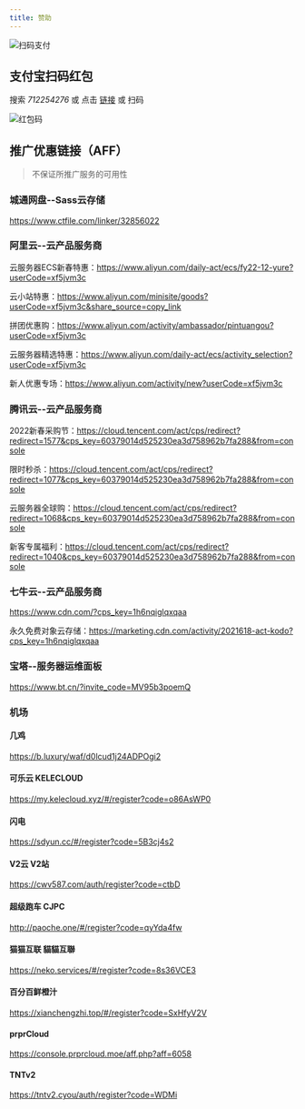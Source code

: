 ```yaml
---
title: 赞助
---
```


![扫码支付](https://cdn.jiecs.top/img/2022/03/about_pay.jpg)

## 支付宝扫码红包

搜索 _712254276_ 或 点击 [链接](https://qr.alipay.com/11w12861oax89w30fn98p36) 或 扫码

![红包码](https://cdn.jiecs.top/img/2022/03/about_alipayredenvelope.png?<40>)

## 推广优惠链接（AFF）

> 不保证所推广服务的可用性

### 城通网盘--Sass云存储
<https://www.ctfile.com/linker/32856022>

### 阿里云--云产品服务商

云服务器ECS新春特惠：<https://www.aliyun.com/daily-act/ecs/fy22-12-yure?userCode=xf5jvm3c>

云小站特惠：<https://www.aliyun.com/minisite/goods?userCode=xf5jvm3c&share_source=copy_link>

拼团优惠购：<https://www.aliyun.com/activity/ambassador/pintuangou?userCode=xf5jvm3c>

云服务器精选特惠：<https://www.aliyun.com/daily-act/ecs/activity_selection?userCode=xf5jvm3c>

新人优惠专场：<https://www.aliyun.com/activity/new?userCode=xf5jvm3c>

### 腾讯云--云产品服务商

2022新春采购节：<https://cloud.tencent.com/act/cps/redirect?redirect=1577&cps_key=60379014d525230ea3d758962b7fa288&from=console>

限时秒杀：<https://cloud.tencent.com/act/cps/redirect?redirect=1077&cps_key=60379014d525230ea3d758962b7fa288&from=console>

云服务器全球购：<https://cloud.tencent.com/act/cps/redirect?redirect=1068&cps_key=60379014d525230ea3d758962b7fa288&from=console>

新客专属福利：<https://cloud.tencent.com/act/cps/redirect?redirect=1040&cps_key=60379014d525230ea3d758962b7fa288&from=console>

### 七牛云--云产品服务商

<https://www.cdn.com/?cps_key=1h6nqiglqxqaa>

永久免费对象云存储：<https://marketing.cdn.com/activity/2021618-act-kodo?cps_key=1h6nqiglqxqaa>

### 宝塔--服务器运维面板

<https://www.bt.cn/?invite_code=MV95b3poemQ>

### 机场

#### 几鸡 <Badge text="36%" />

<https://b.luxury/waf/d0lcud1j24ADPOgi2>

#### 可乐云 KELECLOUD <Badge text="19%" />

<https://my.kelecloud.xyz/#/register?code=o86AsWP0>

#### 闪电 <Badge text="15%" />

<https://sdyun.cc/#/register?code=5B3cj4s2>

#### V2云 V2站 <Badge text="10%" />

<https://cwv587.com/auth/register?code=ctbD>

#### 超级跑车 CJPC <Badge text="10%" />

<http://paoche.one/#/register?code=qyYda4fw>

#### 猫猫互联 貓貓互聯 <Badge text="10%" />

<https://neko.services/#/register?code=8s36VCE3>

#### 百分百鲜橙汁 <Badge text="7%" />

<https://xianchengzhi.top/#/register?code=SxHfyV2V>

#### prprCloud <Badge text="满100提现" />

<https://console.prprcloud.moe/aff.php?aff=6058>

#### TNTv2 <Badge text="1%" />

<https://tntv2.cyou/auth/register?code=WDMi>
